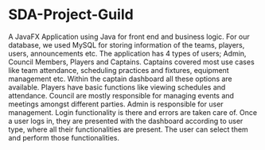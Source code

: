 # SDA-Project-Guild
A JavaFX Application using Java for front end and business logic. For our database, we used MySQL for storing information of the teams, players, users, announcements etc.
The application has 4 types of users; Admin, Council Members, Players and Captains.
Captains covered most use cases like team attendance, scheduling practices and fixtures, equipment management etc. Within the captain dashboard all these options are available.
Players have basic functions like viewing schedules and attendance.
Council are mostly responsible for managing events and meetings amongst different parties.
Admin is responsible for user management.
Login functionality is there and errors are taken care of.
Once a user logs in, they are presented with the dashboard according to user type, where all their functionalities are present. The user can select them and perform those functionalities.
